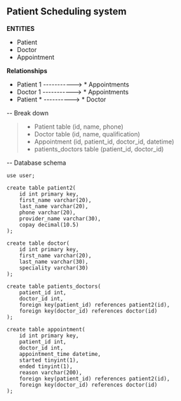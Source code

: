 ## Patient Scheduling system

**ENTITIES**

- Patient
- Doctor
- Appointment


**Relationships**

- Patient 1 -----------> * Appointments
- Doctor 1 -----------> * Appointments
- Patient * ----------> * Doctor


-- Break down
> - Patient table (id, name, phone)
> - Doctor table (id, name, qualification)
> - Appointment (id, patient_id, doctor_id, datetime)
> - patients_doctors table (patient_id, doctor_id)


-- Database schema

```
use user;

create table patient2(
    id int primary key,
    first_name varchar(20),
    last_name varchar(20),
    phone varchar(20),
    provider_name varchar(30),
    copay decimal(10.5)
);

create table doctor(
    id int primary key,
    first_name varchar(20),
    last_name varchar(30),
    speciality varchar(30)
);

create table patients_doctors(
    patient_id int,
    doctor_id int,
    foreign key(patient_id) references patient2(id),
    foreign key(doctor_id) references doctor(id)
);

create table appointment(
    id int primary key,
    patient_id int,
    doctor_id int,
    appointment_time datetime,
    started tinyint(1),
    ended tinyint(1),
    reason varchar(200),
    foreign key(patient_id) references patient2(id),
    foreign key(doctor_id) references doctor(id)
);
```